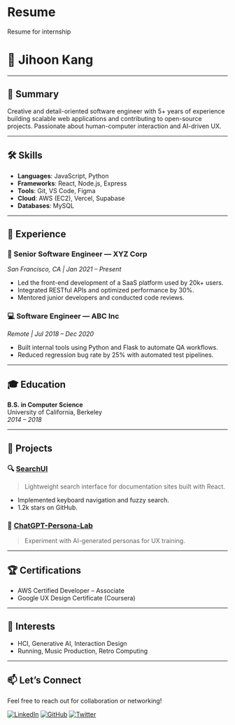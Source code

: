 # Resume
Resume for internship

# 💼 Jihoon Kang
---

## 🧠 Summary

Creative and detail-oriented software engineer with 5+ years of experience building scalable web applications and contributing to open-source projects. Passionate about human-computer interaction and AI-driven UX.

---

## 🛠 Skills

- **Languages**: JavaScript, Python
- **Frameworks**: React, Node.js, Express
- **Tools**: Git, VS Code, Figma
- **Cloud**: AWS (EC2), Vercel, Supabase
- **Databases**: MySQL

---

## 💼 Experience

### 🏢 Senior Software Engineer — XYZ Corp  
*San Francisco, CA | Jan 2021 – Present*

- Led the front-end development of a SaaS platform used by 20k+ users.
- Integrated RESTful APIs and optimized performance by 30%.
- Mentored junior developers and conducted code reviews.

### 💻 Software Engineer — ABC Inc  
*Remote | Jul 2018 – Dec 2020*

- Built internal tools using Python and Flask to automate QA workflows.
- Reduced regression bug rate by 25% with automated test pipelines.

---

## 🎓 Education

**B.S. in Computer Science**  
University of California, Berkeley  
*2014 – 2018*

---

## 🧪 Projects

### 🔍 [SearchUI](https://github.com/johndoe/searchui)
> Lightweight search interface for documentation sites built with React.

- Implemented keyboard navigation and fuzzy search.
- 1.2k stars on GitHub.

### 🤖 [ChatGPT-Persona-Lab](https://github.com/johndoe/persona-lab)
> Experiment with AI-generated personas for UX training.

---

## 🏆 Certifications

- AWS Certified Developer – Associate
- Google UX Design Certificate (Coursera)

---

## 🌱 Interests

- HCI, Generative AI, Interaction Design
- Running, Music Production, Retro Computing

---

## 📫 Let’s Connect

Feel free to reach out for collaboration or networking!

[![LinkedIn](https://img.shields.io/badge/LinkedIn-blue?logo=linkedin)](https://linkedin.com/in/johndoe)
[![GitHub](https://img.shields.io/badge/GitHub-black?logo=github)](https://github.com/johndoe)
[![Twitter](https://img.shields.io/badge/Twitter-blue?logo=twitter)](https://twitter.com/johncodes)
